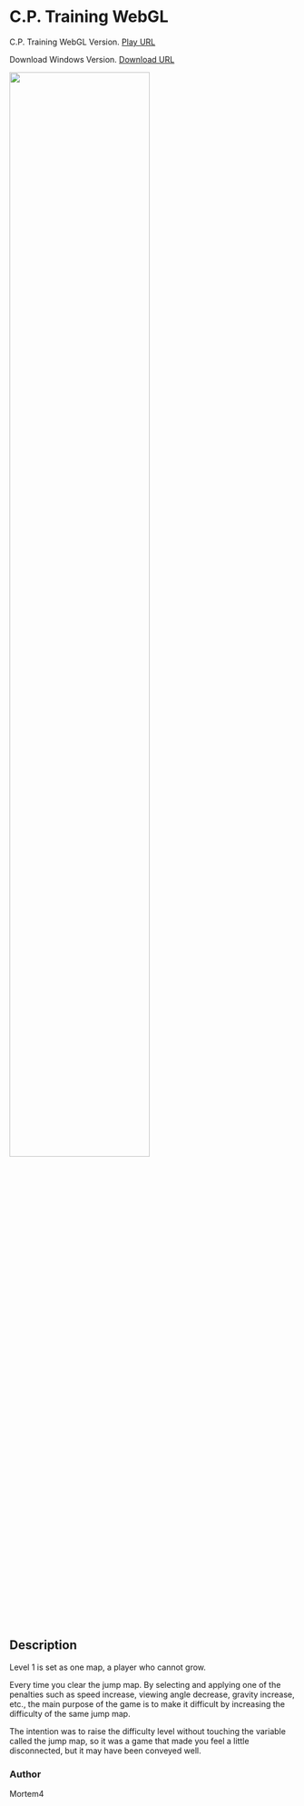 # C.P. Training WebGL
C.P. Training WebGL Version. [Play URL](https://gondnetom.github.io/CPTrainingWebGL/)

Download Windows Version. [Download URL](https://drive.google.com/file/d/1CrqI2_s4eZpVrJCFzYuXhrl5JtMtTLaX/view?usp=sharing)

<img src = "https://user-images.githubusercontent.com/77566805/147513953-a1794c3d-fa96-4239-bac4-6f404a8d5097.png" width="70%" height="70%">

## Description
Level 1 is set as one map, a player who cannot grow.

 Every time you clear the jump map. By selecting and applying one of the penalties such as speed increase, viewing angle decrease, gravity increase, etc., the main purpose of the game is to make it difficult by increasing the difficulty of the same jump map.

 The intention was to raise the difficulty level without touching the variable called the jump map, so it was a game that made you feel a little disconnected, but it may have been conveyed well.

### Author
Mortem4
